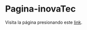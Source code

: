 # Pagina-inovaTec

Visita la página presionando este
<a href="https://alvaroramirez01.github.io/inovaTec/" target="_blank">link</a>.


